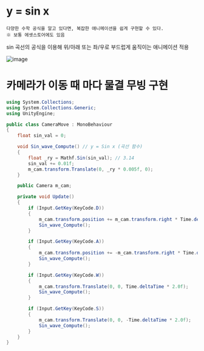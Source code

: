 # y = sin x

    다양한 수학 공식을 알고 있다면, 복잡한 애니메이션을 쉽게 구현할 수 있다.
    ※ 보통 에셋스토어에도 있음

sin 곡선의 공식을 이용해 위/아래 또는 좌/우로 부드럽게 움직이는 애니메이션 적용

![image](https://user-images.githubusercontent.com/110334366/186622466-7e481e38-4ba4-44da-bad6-a29a066a2782.png)

# 카메라가 이동 때 마다 물결 무빙 구현

```C#
using System.Collections;
using System.Collections.Generic;
using UnityEngine;

public class CameraMove : MonoBehaviour
{
    float sin_val = 0;

    void Sin_wave_Compute() // y = Sin x (곡선 함수)
    {
        float _ry = Mathf.Sin(sin_val); // 3.14
        sin_val += 0.01f;
        m_cam.transform.Translate(0, _ry * 0.005f, 0);
    }

    public Camera m_cam;

    private void Update()
    {
        if (Input.GetKey(KeyCode.D))
        {
            m_cam.transform.position += m_cam.transform.right * Time.deltaTime * 2.0f;
            Sin_wave_Compute();
        }

        if (Input.GetKey(KeyCode.A))
        {
            m_cam.transform.position += -m_cam.transform.right * Time.deltaTime * 2.0f;
            Sin_wave_Compute();
        }

        if (Input.GetKey(KeyCode.W))
        {
            m_cam.transform.Translate(0, 0, Time.deltaTime * 2.0f);
            Sin_wave_Compute();
        }

        if (Input.GetKey(KeyCode.S))
        {
            m_cam.transform.Translate(0, 0, -Time.deltaTime * 2.0f);
            Sin_wave_Compute();
        }
    }
}
```